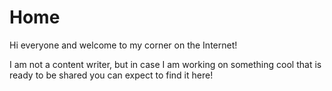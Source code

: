 # Home

Hi everyone and welcome to my corner on the Internet!

I am not a content writer, but in case I am working
on something cool that is ready to be shared you can
expect to find it here!

